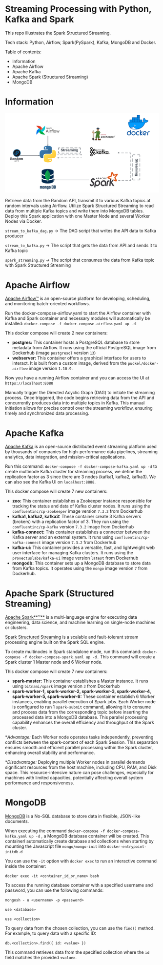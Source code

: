 # Streaming Processing with Python, Kafka and Spark

This repo illustrates the Spark Structured Streaming.

Tech stack: Python, Airflow, Spark(PySpark), Kafka, MongoDB and Docker.

Table of contents:

* Information
* Apache Airflow
* Apache Kafka
* Apache Spark (Structured Streaming)
* MongoDB

# Information

![1698164159465](image/README/1698164159465.png)

Retrieve data from the Random API, transmit it to various Kafka topics at random intervals using Airflow. Utilize Spark Structured Streaming to read data from multiple Kafka topics and write them into MongoDB tables. Deploy this Spark application with one Master Node and several Worker Nodes via Docker.

`stream_to_kafka_dag.py` -> The DAG script that writes the API data to Kafka producer

`stream_to_kafka.py` -> The script that gets the data from API and sends it to Kafka topic

`spark_streaming.py` -> The script that consumes the data from Kafka topic with Spark Structured Streaming

# Apache Airflow

[Apache Airflow™](https://airflow.apache.org/docs/apache-airflow/stable/index.html) is an open-source platform for developing, scheduling, and monitoring batch-oriented workflows.

Run the docker-compose-airflow.yaml to start the Airflow container with Kafka and Spark container and necessary modules will automatically be installed: `docker-compose -f docker-compose-airflow.yaml up -d`

This docker compose will create 2 new containers:

* **postgres:** This container hosts a PostgreSQL database to store metadata from Airflow. It runs using the official PostgreSQL image from Dockerhub (image `postgresql` version `13`)
* **webserver:** This container offers a graphical interface for users to interact. It is built from a custom image, derived from the `puckel/docker-airflow` image version `1.10.9`.

Now you have a running Airflow container and you can access the UI at `https://localhost:8080`

Manually trigger the Directed Acyclic Graph (DAG) to initiate the streaming process. Once triggered, the code begins retrieving data from the API and concurrently produces data into multiple topics in Kafka. This manual initiation allows for precise control over the streaming workflow, ensuring timely and synchronized data processing.

# Apache Kafka

[Apache Kafka](https://kafka.apache.org/) is an open-source distributed event streaming platform used by thousands of companies for high-performance data pipelines, streaming analytics, data integration, and mission-critical applications.

Run this command: `docker-compose -f docker-compose-kafka.yaml up -d` to create multinode Kafka cluster for streaming process, we define the replication factor as 3 since there are 3 nodes (kafka1, kafka2, kafka3). We can also see the Kafka UI on `localhost:8888`.

This docker compose will create 7 new containers:

* **zoo:** This container establishes a Zookeeper instance responsible for tracking the status and data of Kafka cluster nodes. It runs using the `confluentinc/cp-zookeeper` image version `7.3.2` from Dockerhub
* **kafka1, kafka2, kafka3:** These container create 3 Kafka servers (brokers) with a replication factor of 3. They run using the `confluentinc/cp-kafka` version `7.3.2` image from Dockerhub
* **kafka-connect:** This container establishes a connector between the Kafka server and an external system. It runs using `confluentinc/cp-kafka-connect` image version `7.3.2` from Dockerhub
* **kafka-ui:** This container provides a versatile, fast, and lightweight web user interface for managing Kafka clusters. It runs using the `provectuslabs/kafka-ui` image version `latest` from Dockerhub
* **mongodb:** This container sets up a MongoDB database to store data from Kafka topics. It operates using the `mongo` image version `7` from Dockerhub.

# Apache Spark (Structured Streaming)

[Apache Spark**™**](https://spark.apache.org/) is a multi-language engine for executing data engineering, data science, and machine learning on single-node machines or clusters.

[Spark Structured Streaming](https://spark.apache.org/docs/latest/structured-streaming-programming-guide.html) is a scalable and fault-tolerant stream processing engine built on the Spark SQL engine.

To create multinodes in Spark standalone mode, run this command: `docker-compose -f docker-compose-spark.yaml up -d.` This command will create a Spark cluster 1 Master node and 6 Worker node.

This docker compose will create 7 new containers:

* **spark-master:** This container establishes a Master instance. It runs using `bitnami/spark` image version `3` from Dockerhub
* **spark-worker-1, spark-worker-2, spark-worker-3, spark-worker-4, spark-worker-5, spark-worker-6:** These container establish 6 Worker instances, enabling parallel execution of Spark jobs. Each Worker node is configured to run 1 `spark-submit` command, allowing it to consume and process data from the corresponding topic before inserting the processed data into a MongoDB database. This parallel processing capability enhances the overall efficiency and throughput of the Spark cluster.

**Advantage:* Each Worker node operates tasks independently, preventing conflicts between the spark-context of each Spark Session. This separation ensures smooth and efficient parallel processing within the Spark cluster, enhancing overall stability and performance.

**Disadvantage:* Deploying multiple Worker nodes in parallel demands significant resources from the host machine, including CPU, RAM, and Disk space. This resource-intensive nature can pose challenges, especially for machines with limited capacities, potentially affecting overall system performance and responsiveness.

# MongoDB

[MongoDB](https://www.mongodb.com/what-is-mongodb) is a No-SQL database to store data in flexible, JSON-like documents.

When executing the command `docker-compose -f docker-compose-kafka.yaml up -d` , a MongoDB database container will be created. This containerl automatically create database and collections when starting by mounting the Javascript file `mongo/mongo-init` into `docker-entrypoint-initdb.d`

You can use the `-it` option with `docker exec` to run an interactive command inside the container:

`docker exec -it <container_id_or_name> bash`

To access the running database container with a specified username and password, you can use the following commands:

`mongosh - u <username> -p <password>`

`use <database>`

`use <collection>`

To query data from the chosen collection, you can use the `find()` method. For example, to query data with a specific ID:

`db.<collection>.find({ id: <value> })`

This command retrieves data from the specified collection where the `id` field matches the provided `<value>`.

